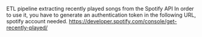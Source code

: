 ETL pipeline extracting recently played songs from the Spotify API
In order to use it, you have to generate an authentication token in the following URL, spotify account needed.
https://developer.spotify.com/console/get-recently-played/
